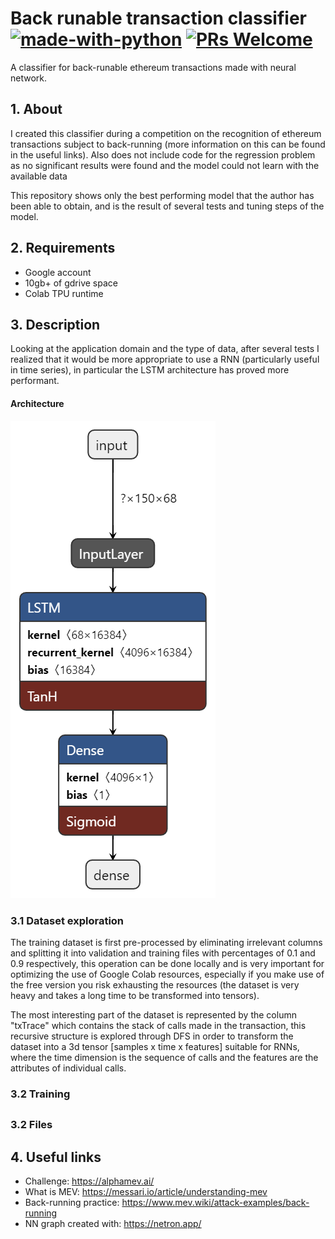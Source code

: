 # Back runable transaction classifier [![made-with-python](https://img.shields.io/badge/Made%20with-Python-1f425f.svg)](https://www.python.org/) [![PRs Welcome](https://img.shields.io/badge/PRs-welcome-brightgreen.svg?style=flat-square)](http://makeapullrequest.com)

A classifier for back-runable ethereum transactions made with neural network.

## 1. About
I created this classifier during a competition on the recognition of ethereum transactions subject to back-running (more information on this can be found in the useful links). Also does not include code for the regression problem as no significant results were found and the model could not learn with the available data

This repository shows only the best performing model that the author has been able to obtain, and is the result of several tests and tuning steps of the model.

## 2. Requirements
* Google account 
* 10gb+ of gdrive space
* Colab TPU runtime 

## 3. Description

Looking at the application domain and the type of data, after several tests I realized that it would be more appropriate to use a RNN (particularly useful in time series), in particular the LSTM architecture has proved more performant.

#### Architecture 
![Neural Network architecture](https://github.com/AlessandroPaparella/BR-transaction-classifier/blob/main/NN_architecture.png "Neural Network architecture")

### 3.1 Dataset exploration

The training dataset is first pre-processed by eliminating irrelevant columns and splitting it into validation and training files with percentages of 0.1 and 0.9 respectively, this operation can be done locally and is very important for optimizing the use of Google Colab resources, especially if you make use of the free version you risk exhausting the resources (the dataset is very heavy and takes a long time to be transformed into tensors).

The most interesting part of the dataset is represented by the column "txTrace" which contains the stack of calls made in the transaction, this recursive structure is explored through DFS in order to transform the dataset into a 3d tensor [samples x time x features] suitable for RNNs, where the time dimension is the sequence of calls and the features are the attributes of individual calls.

### 3.2 Training

##

### 3.2 Files

## 4. Useful links
 * Challenge: https://alphamev.ai/ 
 * What is MEV: https://messari.io/article/understanding-mev
 * Back-running practice: https://www.mev.wiki/attack-examples/back-running
 * NN graph created with: https://netron.app/
